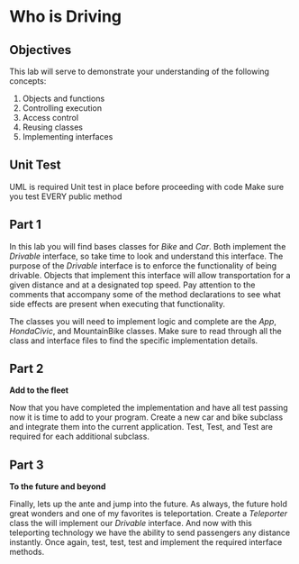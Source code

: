 # Who is Driving

## Objectives

This lab will serve to demonstrate your understanding of the following concepts:

1. Objects and functions
2. Controlling execution
3. Access control
4. Reusing classes
5. Implementing interfaces

## Unit Test

UML is required
Unit test in place before proceeding with code
Make sure you test EVERY public method

## Part 1

In this lab you will find bases classes for *Bike* and *Car*. Both implement the *Drivable* interface, so take time to look and understand this interface. The purpose of the *Drivable* interface is to enforce the functionality of being drivable. Objects that implement this interface will allow transportation for a given distance and at a designated top speed. Pay attention to the comments that accompany some of the method declarations to see what side effects are present when executing that functionality.

The classes you will need to implement logic and complete are the *App*, *HondaCivic*, and MountainBike classes. Make sure to read through all the class and interface files to find the specific implementation details.

## Part 2   

**Add to the fleet**

Now that you have completed the implementation and have all test passing now it is time to add to your program. Create a new car and bike subclass and integrate them into the current application. Test, Test, and Test are required for each additional subclass.

## Part 3

**To the future and beyond**

Finally, lets up the ante and jump into the future. As always, the future hold great wonders and one of my favorites is teleportation. Create a *Teleporter* class the will implement our *Drivable* interface. And now with this teleporting technology we have the ability to send passengers any distance instantly. Once again, test, test, test and implement the required interface methods.
